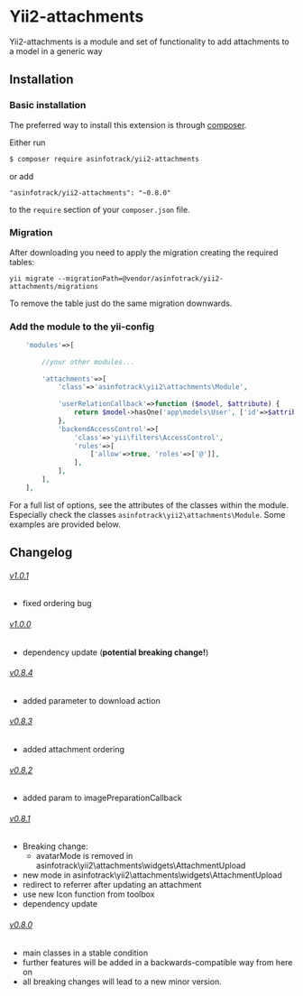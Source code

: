 # Yii2-attachments
Yii2-attachments is a module and set of functionality to add attachments to a model in a generic way

## Installation

### Basic installation

The preferred way to install this extension is through [composer](http://getcomposer.org/download/).

Either run

```bash
$ composer require asinfotrack/yii2-attachments
```

or add

```
"asinfotrack/yii2-attachments": "~0.8.0"
```

to the `require` section of your `composer.json` file.

### Migration
    
After downloading you need to apply the migration creating the required tables:

    yii migrate --migrationPath=@vendor/asinfotrack/yii2-attachments/migrations
    
To remove the table just do the same migration downwards.

### Add the module to the yii-config

```php
    'modules'=>[
        
        //your other modules...
        
        'attachments'=>[
            'class'=>'asinfotrack\yii2\attachments\Module',
            
            'userRelationCallback'=>function ($model, $attribute) {
                return $model->hasOne('app\models\User', ['id'=>$attribute]);
            },
            'backendAccessControl'=>[
                'class'=>'yii\filters\AccessControl',
                'rules'=>[
                    ['allow'=>true, 'roles'=>['@']],
                ],
            ],
        ],
    ],
```

For a full list of options, see the attributes of the classes within the module. Especially check the classes
`asinfotrack\yii2\attachments\Module`. Some examples are provided below.

## Changelog
###### [v1.0.1](https://github.com/asinfotrack/yii2-attachments/releases/tag/1.0.1)
- fixed ordering bug


###### [v1.0.0](https://github.com/asinfotrack/yii2-attachments/releases/tag/1.0.0)
- dependency update (__potential breaking change!__)

###### [v0.8.4](https://github.com/asinfotrack/yii2-attachments/releases/tag/0.8.4)
- added parameter to download action

###### [v0.8.3](https://github.com/asinfotrack/yii2-attachments/releases/tag/0.8.3)
- added attachment ordering

###### [v0.8.2](https://github.com/asinfotrack/yii2-attachments/releases/tag/0.8.2)
- added param to imagePreparationCallback

###### [v0.8.1](https://github.com/asinfotrack/yii2-attachments/releases/tag/0.8.1)
 - Breaking change: 
   - avatarMode is removed in asinfotrack\yii2\attachments\widgets\AttachmentUpload 
 - new mode in asinfotrack\yii2\attachments\widgets\AttachmentUpload
 - redirect to referrer after updating an attachment
 - use new Icon function from toolbox
 - dependency update

###### [v0.8.0](https://github.com/asinfotrack/yii2-attachments/releases/tag/0.8.0)
- main classes in a stable condition
- further features will be added in a backwards-compatible way from here on
- all breaking changes will lead to a new minor version.
